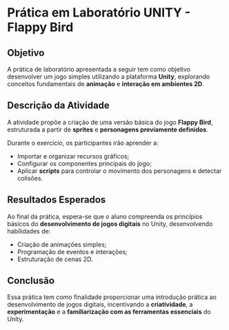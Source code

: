 # Prática em Laboratório UNITY - Flappy Bird

## Objetivo

A prática de laboratório apresentada a seguir tem como objetivo desenvolver um jogo simples utilizando a plataforma **Unity**, explorando conceitos fundamentais de **animação** e **interação em ambientes 2D**.

## Descrição da Atividade

A atividade propõe a criação de uma versão básica do jogo **Flappy Bird**, estruturada a partir de **sprites** e **personagens previamente definidos**.

Durante o exercício, os participantes irão aprender a:

* Importar e organizar recursos gráficos;
* Configurar os componentes principais do jogo;
* Aplicar **scripts** para controlar o movimento dos personagens e detectar colisões.

## Resultados Esperados

Ao final da prática, espera-se que o aluno compreenda os princípios básicos do **desenvolvimento de jogos digitais** no Unity, desenvolvendo habilidades de:

* Criação de animações simples;
* Programação de eventos e interações;
* Estruturação de cenas 2D.

## Conclusão

Essa prática tem como finalidade proporcionar uma introdução prática ao desenvolvimento de jogos digitais, incentivando a **criatividade**, a **experimentação** e a **familiarização com as ferramentas essenciais** do Unity.


